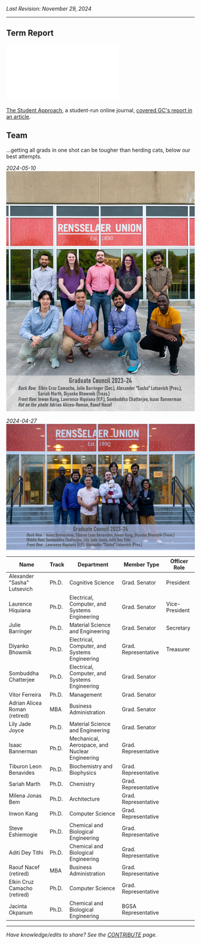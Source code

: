 _Last Revision: November 29, 2024_

---

## Term Report
![Graduate Council 2023-24 Term Report - Compressed_27.5](../../../_assets/Graduate%20Council%20-%20A/2023-24%20-%20A/Graduate%20Council%202023-24%20Term%20Report%20-%20Compressed_27.5.pdf)

[The Student Approach](https://thestudentapproach.com/), a student-run online journal, [covered GC's report in an article](https://thestudentapproach.com/transparent-democracy/2024/08/gc-report-f24/).

## Team

...getting all grads in one shot can be tougher than herding cats, below our best attempts.

_2024-05-10_
![gc2023-24_team-2023-05-10](../../../_assets/Graduate%20Council%20-%20A/2023-24%20-%20A/gc2023-24_team-2023-05-10.jpg)

_2024-04-27_
![gc2023-24_team_2024-04-27](../../../_assets/Graduate%20Council%20-%20A/2023-24%20-%20A/gc2023-24_team_2024-04-27.jpg)

| Name                          | Track | Department                                     | Member Type          | Officer Role   |
| ----------------------------- | ----- | ---------------------------------------------- | -------------------- | -------------- |
| Alexander "Sasha" Lutsevich   | Ph.D. | Cognitive Science                              | Grad. Senator        | President      |
| Laurence Hiquiana             | Ph.D. | Electrical, Computer, and Systems Engineering  | Grad. Senator        | Vice-President |
| Julie Barringer               | Ph.D. | Material Science and Engineering               | Grad. Senator        | Secretary      |
| Diyanko Bhowmik               | Ph.D. | Electrical, Computer, and Systems Engineering  | Grad. Representative | Treasurer      |
| Sombuddha Chatterjee          | Ph.D. | Electrical, Computer, and Systems Engineering  | Grad. Senator        |                |
| Vitor Ferreira                | Ph.D. | Management                                     | Grad. Senator        |                |
| Adrian Alicea Roman (retired) | MBA   | Business Administration                        | Grad. Senator        |                |
| Lily Jade Joyce               | Ph.D. | Material Science and Engineering               | Grad. Senator        |                |
| Isaac Bannerman               | Ph.D. | Mechanical, Aerospace, and Nuclear Engineering | Grad. Representative |                |
| Tiburon Leon Benavides        | Ph.D. | Biochemistry and Biophysics                    | Grad. Representative |                |
| Sariah Marth                  | Ph.D. | Chemistry                                      | Grad. Representative |                |
| Milena Jonas Bem              | Ph.D. | Architecture                                   | Grad. Representative |                |
| Inwon Kang                    | Ph.D. | Computer Science                               | Grad. Representative |                |
| Steve Eshiemogie              | Ph.D. | Chemical and Biological Engineering            | Grad. Representative |                |
| Aditi Dey Tithi               | Ph.D. | Chemical and Biological Engineering            | Grad. Representative |                |
| Raouf Nacef (retired)         | MBA   | Business Administration                        | Grad. Representative |                |
| Elkin Cruz Camacho (retired)  | Ph.D. | Computer Science                               | Grad. Representative |                |
| Jacinta Okpanum               | Ph.D. | Chemical and Biological Engineering            | BGSA Representative  |                |


---
_Have knowledge/edits to share? See the [CONTRIBUTE](../../../CONTRIBUTE.md) page._